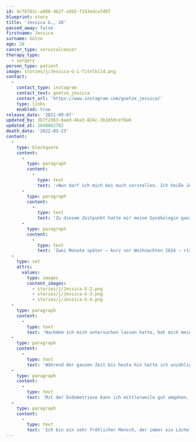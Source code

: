 ```yaml
---
id: 4c7b701c-a888-4b27-a3b5-f2d3edca7d97
blueprint: story
title: 'Jessica G., 28'
passed_away: false
firstname: Jessica
surname: Götze
age: 28
cancer_type: cervicalcancer
therapy_type:
  - surgery
person_type: patient
image: stories/j/Jessica-G-1-Titelbild.png
contact:
  -
    contact_type: instagram
    contact_text: goetze_jessica
    contact_url: 'https://www.instagram.com/goetze_jessica/'
    type: links
    enabled: true
release_date: '2021-09-07'
updated_by: 3b7f2d63-0aed-4ba3-824c-3b1650cef8a6
updated_at: 1648062762
death_date: '2022-03-23'
content:
  -
    type: blockquote
    content:
      -
        type: paragraph
        content:
          -
            type: text
            text: '»Nun darf ich mich bei euch vorstellen. Ich heiße Jessica und bin 28 Jahre jung. Meine Geschichte fing im Frühjahr 2015 mit einer vierteljährlichen Untersuchung bei meiner damaligen Gynäkologin an. Anderthalb Jahre später – Anfang Septemeber 2016 – wurde eine Vorstufe von Gebärmutterhalskrebs festgestellt.'
      -
        type: paragraph
        content:
          -
            type: text
            text: 'Zu diesem Zeitpunkt hatte mir meine Gynäkologin ganz dringend zu einer Konisation – ein operativer Eingriff am Muttermund – geraten, damit Schlimmeres verhindert werden konnte. Dadurch dass es meine allererste Operation und ich gerade mal 22 Jahre alt war, machte ich mir selbst viel Panik. Dementsprechend war ich auch sehr angespannt gewesen. Die OP habe ich gut überstanden und es blieb zum Glück nur bei der Vorstufe.'
      -
        type: paragraph
        content:
          -
            type: text
            text: 'Zwei Monate später – kurz vor Weihnachten 2016 – riss es mich direkt nach dem Aufstehen ganz plötzlich von jetzt auf gleich vor lauter Schmerzen zu Boden. Ich konnte weder stehen, noch laufen. Eigentlich wollte ich mich für den Frühdienst in der Kita fertig machen. Ich rief also meine Chefin an und schilderte ihr die Situation. So ging es für mich zum Gynäkologen, den ich zwischendurch auch gewechselt hatte.'
  -
    type: set
    attrs:
      values:
        type: images
        content_images:
          - stories/j/Jessica-G-2.png
          - stories/j/Jessica-G-3.png
          - stories/j/Jessica-G-4.png
  -
    type: paragraph
    content:
      -
        type: text
        text: 'Nachdem ich mich untersuchen lassen hatte, bat mich mein Gynäkologe, dass ich direkt mit einer Überweisung ins Krankenhaus fahren sollte. Dort kam die Vermutung auf, ob ich eventuell Endometriose haben könnte. Bei meiner zweiten OP im Juni 2017 wurde die Endometriose dann schließlich diagnostiziert. Bei einer vierten Operation, die auch gleich gute acht Stunden lang lief, wurden mir dann unter anderem 40 cm Dickdarm, Endometrioseherden und vieles mehr entfernt. Nach dieser OP wurde mir gesagt, dass ich echt Glück gehabt hätte, dass ich noch lebe.'
  -
    type: paragraph
    content:
      -
        type: text
        text: 'Während der ganzen Zeit bis heute hin hatte ich unzählige Arztbesuche bei Fachärzten, Spezialisten und sogar Professoren. Viele weitere Operationen und Eingriffe musste ich über mich ergehen lassen. Zudem bin ich auch auf einer dreiwöchigen Reha gewesen.'
  -
    type: paragraph
    content:
      -
        type: text
        text: 'Mit der Endometriose kann ich mittlerweile gut umgehen. Aber dennoch ist jeder Tag sehr situations- und phasenabhängig und vor allem auch sehr anstrengend für mich. Alltägliche Dinge, die für andere normal sind, sind für mich sehr anstrengend geworden.'
  -
    type: paragraph
    content:
      -
        type: text
        text: 'Ich bin ein sehr fröhlicher Mensch, der immer ein Lächeln im Gesicht hat. Denn mein Lächeln lasse ich mir nicht wegnehmen«'
---
```


